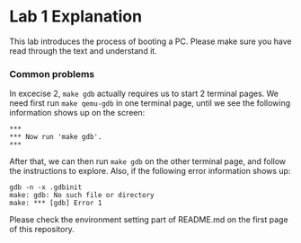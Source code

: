 # Lab 1 Explanation
This lab introduces the process of booting a PC. Please make sure you have read through the text and understand it.

### Common problems
In excecise 2, ```make gdb``` actually requires us to start 2 terminal pages. We need first run ```make qemu-gdb``` in one terminal page, until we see the following information shows up on the screen:
```
***
*** Now run 'make gdb'.
***
```
After that, we can then run ```make gdb``` on the other terminal page, and follow the instructions to explore.
Also, if the following error information shows up:
```
gdb -n -x .gdbinit
make: gdb: No such file or directory
make: *** [gdb] Error 1
```
Please check the environment setting part of README.md on the first page of this repository.

